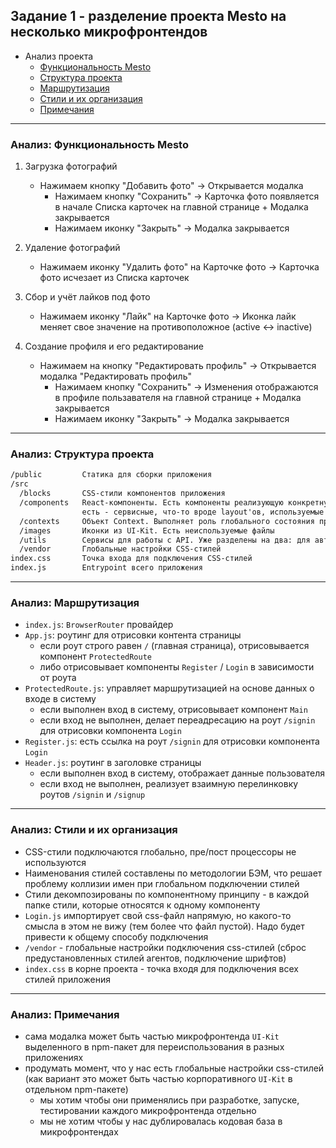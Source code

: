 ## Задание 1 - разделение проекта Mesto на несколько микрофронтендов
- Анализ проекта
  - [Функциональность Mesto](#01-00-functional-requirements)
  - [Структура проекта](#01-00-project-structure)
  - [Маршрутизация](#01-00-routing)
  - [Стили и их организация](#01-00-styles)
  - [Примечания](#01-00-notes)

---

### <p id="01-00-functional-requirements">Анализ: Функциональность Mesto</p>

1. Загрузка фотографий
   - Нажимаем кнопку "Добавить фото" -> Открывается модалка
     - Нажимаем кнопку "Сохранить" -> Карточка фото появляется в начале Списка карточек на главной странице + Модалка закрывается
     - Нажимаем иконку "Закрыть" -> Модалка закрывается

2. Удаление фотографий
    - Нажимаем иконку "Удалить фото" на Карточке фото -> Карточка фото исчезает из Списка карточек

3. Сбор и учёт лайков под фото
    - Нажимаем иконку "Лайк" на Карточке фото -> Иконка лайк меняет свое значение на противоположное (active <-> inactive)

4. Создание профиля и его редактирование
    - Нажимаем на кнопку "Редактировать профиль" -> Открывается модалка "Редактировать профиль"
        - Нажимаем кнопку "Сохранить" -> Изменения отображаются в профиле пользавателя на главной странице + Модалка закрывается
        - Нажимаем иконку "Закрыть" -> Модалка закрывается

---

### <p id="01-00-project-structure">Анализ: Структура проекта</p>

```markdown
/public         Статика для сборки приложения
/src            
  /blocks       CSS-стили компонентов приложения
  /components   React-компоненты. Есть компоненты реализующую конкретную функциональность приложения,
                есть - сервисные, что-то вроде layout'ов, используемые для компоновки блоков верхнего уровня. 
  /contexts     Объект Context. Выполняет роль глобального состояния приложения. Хранит данные о текущем пользователе
  /images       Иконки из UI-Kit. Есть неиспользуемые файлы
  /utils        Сервисы для работы с API. Уже разделены на два: для авторизации и для работы с профилем/карточками фото
  /vendor       Глобальные настройки CSS-стилей
index.css       Точка входа для подключения CSS-стилей
index.js        Entrypoint всего приложения
```

---

### <p id="01-00-routing">Анализ: Маршрутизация</p>

- `index.js`: `BrowserRouter` провайдер
- `App.js`: роутинг для отрисовки контента страницы
  - если роут строго равен `/` (главная страница), отрисовывается компонент `ProtectedRoute`
  - либо отрисовывает компоненты `Register` / `Login` в зависимости от роута
- `ProtectedRoute.js`: управляет маршрутизацией на основе данных о входе в систему
  - если выполнен вход в систему, отрисовывает компонент `Main`
  - если вход не выполнен, делает переадресацию на роут `/signin` для отрисовки компонента `Login`
- `Register.js`: есть ссылка на роут `/signin` для отрисовки компонента `Login`
- `Header.js`: роутинг в заголовке страницы
  - если выполнен вход в систему, отображает данные пользователя
  - если вход не выполнен, реализует взаимную перелинковку роутов `/signin` и `/signup`

---

### <p id="01-00-styles">Анализ: Стили и их организация</p>

- CSS-стили подключаются глобально, пре/пост процессоры не используются
- Наименования стилей составлены по методологии БЭМ, что решает проблему коллизии имен при глобальном подключении стилей
- Стили декомпозированы по компонентному принципу - в каждой папке стили, которые относятся к одному компоненту
- `Login.js` импортирует свой css-файл напрямую, но какого-то смысла в этом не вижу (тем более что файл пустой). Надо будет привести к общему способу подключения
- `/vendor` - глобальные настройки подключения css-стилей (сброс предустановленных стилей агентов, подключение шрифтов)
- `index.css` в корне проекта - точка входя для подключения всех стилей приложения 

---

### <p id="01-00-notes">Анализ: Примечания</p>
- сама модалка может быть частью микрофронтенда `UI-Kit` выделенного в npm-пакет для переиспользования в разных приложениях
- продумать момент, что у нас есть глобальные настройки css-стилей (как вариант это может быть частью корпоративного `UI-Kit` в отдельном npm-пакете)
  - мы хотим чтобы они применялись при разработке, запуске, тестировании каждого микрофронтенда отдельно
  - мы не хотим чтобы у нас дублировалась кодовая база в микрофронтендах